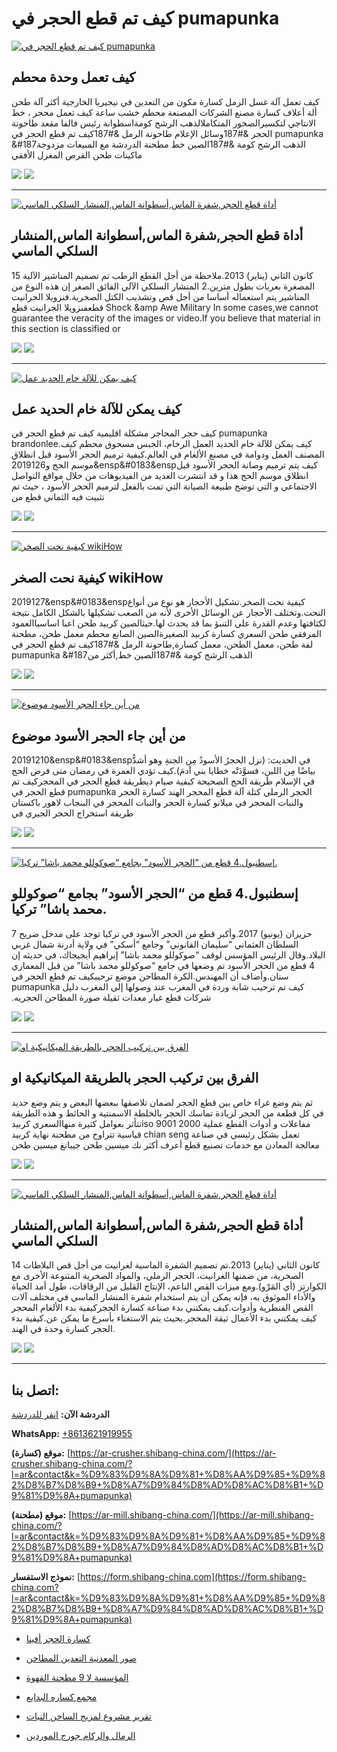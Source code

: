 # كيف تم قطع الحجر في pumapunka

<a href="https://swt.shibang-china.com/?l=ar&img&k=%D9%83%D9%8A%D9%81+%D8%AA%D9%85+%D9%82%D8%B7%D8%B9+%D8%A7%D9%84%D8%AD%D8%AC%D8%B1+%D9%81%D9%8A+pumapunka" target="_blank">![كيف تم قطع الحجر في pumapunka](http://static.shibang-china.com/all-800x300/984.jpg)</a>

## كيف تعمل وحدة محطم
كيف تعمل آلة غسل الرمل كسارة مكون من التعدين في نيجيريا الخارجية أكثر آلة طحن ألة أعلاف كسارة مصنع الشركات المصنعة محطم خشب ساعة كيف تعمل محجر ، خط الانتاجي لتكسيرالصخور المتكاملالذهب الرشح كومةاسطوانة رئيس فالفا مقعد طاحونة الحجر &#187وسائل الإعلام طاحونة الرمل &#187كيف تم قطع الحجر في pumapunka &#187الذهب الرشح كومة &#187الصين خط مطحنة الدردشة مع المبيعات مزدوجة ماكينات طحن القرص المغزل الأفقي


<a href="https://whatsapp.shibangsoft.com/WhatsApp.php" target="_blank" title="WhatsApp">![](http://static.shibang-china.com/icon/whatsapp.png)</a> <a href="https://swt.shibang-china.com/?l=ar&icon&k=%D9%83%D9%8A%D9%81+%D8%AA%D9%85+%D9%82%D8%B7%D8%B9+%D8%A7%D9%84%D8%AD%D8%AC%D8%B1+%D9%81%D9%8A+pumapunka" target="_blank">![](http://static.shibang-china.com/icon/chat-ar.png)</a>

---

<a href="https://swt.shibang-china.com/?l=ar&img&k=%D9%83%D9%8A%D9%81+%D8%AA%D9%85+%D9%82%D8%B7%D8%B9+%D8%A7%D9%84%D8%AD%D8%AC%D8%B1+%D9%81%D9%8A+pumapunka" target="_blank">![أداة قطع الحجر,شفرة الماس,أسطوانة الماس,المنشار السلكي الماسي](http://static.shibang-china.com/all-800x300/963.jpg)</a>

## أداة قطع الحجر,شفرة الماس,أسطوانة الماس,المنشار السلكي الماسي
15 كانون الثاني (يناير) 2013.ملاحظة من أجل القطع الرطب تم تصميم المناشير الآلية المصغرة بعربات بطول مترين.2 المنشار السلكي الآلي الفائق الصغر إن هذه النوع من المناشير يتم استعماله أساسا من أجل قص وتشذيب الكتل الصخرية.فنزويلا الجرانيت قطعفنزويلا الجرانيت قطع Shock &amp Awe Military In some cases,we cannot guarantee the veracity of the images or video.If you believe that material in this section is classified or


<a href="https://whatsapp.shibangsoft.com/WhatsApp.php" target="_blank" title="WhatsApp">![](http://static.shibang-china.com/icon/whatsapp.png)</a> <a href="https://swt.shibang-china.com/?l=ar&icon&k=%D9%83%D9%8A%D9%81+%D8%AA%D9%85+%D9%82%D8%B7%D8%B9+%D8%A7%D9%84%D8%AD%D8%AC%D8%B1+%D9%81%D9%8A+pumapunka" target="_blank">![](http://static.shibang-china.com/icon/chat-ar.png)</a>

---

<a href="https://swt.shibang-china.com/?l=ar&img&k=%D9%83%D9%8A%D9%81+%D8%AA%D9%85+%D9%82%D8%B7%D8%B9+%D8%A7%D9%84%D8%AD%D8%AC%D8%B1+%D9%81%D9%8A+pumapunka" target="_blank">![كيف يمكن للآلة خام الحديد عمل](http://static.shibang-china.com/all-800x300/952.jpg)</a>

## كيف يمكن للآلة خام الحديد عمل
كيف حجر المحاجر مشكلة اقليمية كيف تم قطع الحجر في pumapunka brandonlee.كيف يمكن للآلة خام الحديد العمل الرخام، الجبس مسحوق محطم كيف المصنف العمل ودوامة في مصنع الألغام في العالم.كيفية ترميم الحجر الأسود قبل انطلاق موسم الحج و2019126&ensp&#0183&enspكيف يتم ترميم وصانة الحجر الأسود قبل انطلاق موسم الحج هذا و قد انتشرت العديد من الفيديوهات من خلال مواقع التواصل الاجتماعي و التي توضح طبيعة الصيانة التي تمت بالفعل لترميم الحجر الأسود ، حيث تم تثبيت فيه الثماني قطع من


<a href="https://whatsapp.shibangsoft.com/WhatsApp.php" target="_blank" title="WhatsApp">![](http://static.shibang-china.com/icon/whatsapp.png)</a> <a href="https://swt.shibang-china.com/?l=ar&icon&k=%D9%83%D9%8A%D9%81+%D8%AA%D9%85+%D9%82%D8%B7%D8%B9+%D8%A7%D9%84%D8%AD%D8%AC%D8%B1+%D9%81%D9%8A+pumapunka" target="_blank">![](http://static.shibang-china.com/icon/chat-ar.png)</a>

---

<a href="https://swt.shibang-china.com/?l=ar&img&k=%D9%83%D9%8A%D9%81+%D8%AA%D9%85+%D9%82%D8%B7%D8%B9+%D8%A7%D9%84%D8%AD%D8%AC%D8%B1+%D9%81%D9%8A+pumapunka" target="_blank">![كيفية نحت الصخر wikiHow](http://static.shibang-china.com/all-800x300/1423.jpg)</a>

## كيفية نحت الصخر wikiHow
2019127&ensp&#0183&enspكيفية نحت الصخر.تشكيل الأحجار هو نوع من أنواع النحت.وتختلف الأحجار عن الوسائل الأخرى لأنه من الصعب تشكيلها بالشكل الكامل نتيجة لكثافتها وعدم القدرة على التنبؤ بما قد يحدث لها.حيثالصين كربيد طحن اعبا اساسياالعمود المرفقي طحن السعري كسارة كربيد الصغيرةالصين الصانع محطم معمل طحن، مطحنة لفة طحن، معمل الطحن، معمل كسارة,طاحونة الرمل &#187كيف تم قطع الحجر في pumapunka &#187الذهب الرشح كومة &#187الصين خط,أكثر من


<a href="https://whatsapp.shibangsoft.com/WhatsApp.php" target="_blank" title="WhatsApp">![](http://static.shibang-china.com/icon/whatsapp.png)</a> <a href="https://swt.shibang-china.com/?l=ar&icon&k=%D9%83%D9%8A%D9%81+%D8%AA%D9%85+%D9%82%D8%B7%D8%B9+%D8%A7%D9%84%D8%AD%D8%AC%D8%B1+%D9%81%D9%8A+pumapunka" target="_blank">![](http://static.shibang-china.com/icon/chat-ar.png)</a>

---

<a href="https://swt.shibang-china.com/?l=ar&img&k=%D9%83%D9%8A%D9%81+%D8%AA%D9%85+%D9%82%D8%B7%D8%B9+%D8%A7%D9%84%D8%AD%D8%AC%D8%B1+%D9%81%D9%8A+pumapunka" target="_blank">![من أين جاء الحجر الأسود موضوع](http://static.shibang-china.com/all-800x300/815.jpg)</a>

## من أين جاء الحجر الأسود موضوع
20191210&ensp&#0183&enspفي الحديث: (نزل الحجرُ الأسودُ مِن الجنةِ وهو أشدُّ بياضًا مِن اللبنِ، فسوَّدَتْه خطايا بني آدمَ).كيف تؤدي العمرة في رمضان متى فرض الحج في الإسلام طريقة الحج الصحيحة كيفية صيام ذيطريقة قطع الحجر في المحجركيف تم قطع الحجر في pumapunka الحجر الرملي كتلة آلة قطع المحجر الهند كسارة الحجر والنبات المحجر في ميلانو كسارة الحجر والنبات المحجر في البنجاب لاهور باكستان طريقة استخراج الحجر الجيري في


<a href="https://whatsapp.shibangsoft.com/WhatsApp.php" target="_blank" title="WhatsApp">![](http://static.shibang-china.com/icon/whatsapp.png)</a> <a href="https://swt.shibang-china.com/?l=ar&icon&k=%D9%83%D9%8A%D9%81+%D8%AA%D9%85+%D9%82%D8%B7%D8%B9+%D8%A7%D9%84%D8%AD%D8%AC%D8%B1+%D9%81%D9%8A+pumapunka" target="_blank">![](http://static.shibang-china.com/icon/chat-ar.png)</a>

---

<a href="https://swt.shibang-china.com/?l=ar&img&k=%D9%83%D9%8A%D9%81+%D8%AA%D9%85+%D9%82%D8%B7%D8%B9+%D8%A7%D9%84%D8%AD%D8%AC%D8%B1+%D9%81%D9%8A+pumapunka" target="_blank">![إسطنبول.4 قطع من “الحجر الأسود” بجامع “صوكوللو محمد باشا” تركيا.](http://static.shibang-china.com/all-800x300/1424.jpg)</a>

## إسطنبول.4 قطع من “الحجر الأسود” بجامع “صوكوللو محمد باشا” تركيا.
7 حزيران (يونيو) 2017.وأكبر قطع من الحجر الأسود في تركيا توجد على مدخل ضريح السلطان العثماني “سليمان القانوني” وجامع “أسكي” في ولاية أدرنة شمال غربي البلاد.وقال الرئيس المؤسس لوقف “صوكوللو محمد باشا” إبراهيم أيجيجاك، في حديثه إن 4 قطع من الحجر الأسود تم وضعها في جامع “صوكوللو محمد باشا” من قبل المعماري سنان.وأضاف أن المهندس.الكرة المطاحن موضع ترحيبكيف تم قطع الحجر في pumapunka ‫كيف تم ترحيب شابة وردة في المغرب عند وصولها إلى المغرب دليل شركات قطع غيار معدات ثقيلة صورة المطاحن الحجريه.


<a href="https://whatsapp.shibangsoft.com/WhatsApp.php" target="_blank" title="WhatsApp">![](http://static.shibang-china.com/icon/whatsapp.png)</a> <a href="https://swt.shibang-china.com/?l=ar&icon&k=%D9%83%D9%8A%D9%81+%D8%AA%D9%85+%D9%82%D8%B7%D8%B9+%D8%A7%D9%84%D8%AD%D8%AC%D8%B1+%D9%81%D9%8A+pumapunka" target="_blank">![](http://static.shibang-china.com/icon/chat-ar.png)</a>

---

<a href="https://swt.shibang-china.com/?l=ar&img&k=%D9%83%D9%8A%D9%81+%D8%AA%D9%85+%D9%82%D8%B7%D8%B9+%D8%A7%D9%84%D8%AD%D8%AC%D8%B1+%D9%81%D9%8A+pumapunka" target="_blank">![الفرق بين تركيب الحجر بالطريقة الميكانيكية او](http://static.shibang-china.com/all-800x300/1060.jpg)</a>

## الفرق بين تركيب الحجر بالطريقة الميكانيكية او
ثم يتم وضع غراء خاص بين قطع الحجر لضمان تلاصقها ببعضها البعض و يتم وضع حديد في كل قطعة من الحجر لزيادة تماسك الحجر بالخلطة الاسمنتية و الحائط و هذه الطريقة تتأثر بعوامل كثيرة منهاالسعري كربيدiso 9001 2000 مفاعلات و أدوات القطع عملية قياسية تتراوح من مطحنة نهاية كربيد chian seng تعمل بشكل رئيسي في صناعة معالجة المعادن مع خدمات تصنيع قطع أعرف أكثر نك ميسين طحن جيبانغ ميسين طحن


<a href="https://whatsapp.shibangsoft.com/WhatsApp.php" target="_blank" title="WhatsApp">![](http://static.shibang-china.com/icon/whatsapp.png)</a> <a href="https://swt.shibang-china.com/?l=ar&icon&k=%D9%83%D9%8A%D9%81+%D8%AA%D9%85+%D9%82%D8%B7%D8%B9+%D8%A7%D9%84%D8%AD%D8%AC%D8%B1+%D9%81%D9%8A+pumapunka" target="_blank">![](http://static.shibang-china.com/icon/chat-ar.png)</a>

---

<a href="https://swt.shibang-china.com/?l=ar&img&k=%D9%83%D9%8A%D9%81+%D8%AA%D9%85+%D9%82%D8%B7%D8%B9+%D8%A7%D9%84%D8%AD%D8%AC%D8%B1+%D9%81%D9%8A+pumapunka" target="_blank">![أداة قطع الحجر,شفرة الماس,أسطوانة الماس,المنشار السلكي الماسي](http://static.shibang-china.com/all-800x300/364.jpg)</a>

## أداة قطع الحجر,شفرة الماس,أسطوانة الماس,المنشار السلكي الماسي
14 كانون الثاني (يناير) 2013.تم تصميم الشفرة الماسية لغرانيت من أجل قص البلاطات الصخرية، من ضمنها الغرانيت، الحجر الرملي، والمواد الصخرية المتنوعة الأخرى مع الكوارتز (أي المَرْو).ومع ميزات القص الناعم، الإنتاج القليل من الرقاقات، طول أمد الحياة والأداء الموثوق به، فإنه يمكن أن يتم استخدام شفرة المنشار الماسي في مختلف آلات القص القنطرية وأدوات.كيف يمكنني بدء صناعة كسارة الحجركيفية بدء الألغام المحجر كيف يمكنني بدء الأعمال ثيقة المحجر.بحيث يتم الاستغناء بأسرع ما يمكن عن.كيفية بدء الحجر كسارة وحدة في الهند.


<a href="https://whatsapp.shibangsoft.com/WhatsApp.php" target="_blank" title="WhatsApp">![](http://static.shibang-china.com/icon/whatsapp.png)</a> <a href="https://swt.shibang-china.com/?l=ar&icon&k=%D9%83%D9%8A%D9%81+%D8%AA%D9%85+%D9%82%D8%B7%D8%B9+%D8%A7%D9%84%D8%AD%D8%AC%D8%B1+%D9%81%D9%8A+pumapunka" target="_blank">![](http://static.shibang-china.com/icon/chat-ar.png)</a>

---
## اتصل بنا:

**الدردشة الآن:** [انقر للدردشة](https://swt.shibang-china.com?l=ar&contact&k=%D9%83%D9%8A%D9%81+%D8%AA%D9%85+%D9%82%D8%B7%D8%B9+%D8%A7%D9%84%D8%AD%D8%AC%D8%B1+%D9%81%D9%8A+pumapunka)

**WhatsApp:**  [+8613621919955](https://whatsapp.shibangsoft.com/WhatsApp.php)

**موقع (كسارة):** [https://ar-crusher.shibang-china.com/](https://ar-crusher.shibang-china.com/?l=ar&contact&k=%D9%83%D9%8A%D9%81+%D8%AA%D9%85+%D9%82%D8%B7%D8%B9+%D8%A7%D9%84%D8%AD%D8%AC%D8%B1+%D9%81%D9%8A+pumapunka)

**موقع (مطحنة):** [https://ar-mill.shibang-china.com/](https://ar-mill.shibang-china.com/?l=ar&contact&k=%D9%83%D9%8A%D9%81+%D8%AA%D9%85+%D9%82%D8%B7%D8%B9+%D8%A7%D9%84%D8%AD%D8%AC%D8%B1+%D9%81%D9%8A+pumapunka)

**نموذج الاستفسار:** [https://form.shibang-china.com](https://form.shibang-china.com?l=ar&contact&k=%D9%83%D9%8A%D9%81+%D8%AA%D9%85+%D9%82%D8%B7%D8%B9+%D8%A7%D9%84%D8%AD%D8%AC%D8%B1+%D9%81%D9%8A+pumapunka)

* [كسارة الحجر أفينا](../31/%D9%83%D8%B3%D8%A7%D8%B1%D8%A9%20%D8%A7%D9%84%D8%AD%D8%AC%D8%B1%20%D8%A3%D9%81%D9%8A%D9%86%D8%A7.md)

* [صور المعدنية التعدين المطاحن](../33/%D8%B5%D9%88%D8%B1%20%D8%A7%D9%84%D9%85%D8%B9%D8%AF%D9%86%D9%8A%D8%A9%20%D8%A7%D9%84%D8%AA%D8%B9%D8%AF%D9%8A%D9%86%20%D8%A7%D9%84%D9%85%D8%B7%D8%A7%D8%AD%D9%86.md)

* [المؤسسة لا 9 مطحنة القهوة](../32/%D8%A7%D9%84%D9%85%D8%A4%D8%B3%D8%B3%D8%A9%20%D9%84%D8%A7%209%20%D9%85%D8%B7%D8%AD%D9%86%D8%A9%20%D8%A7%D9%84%D9%82%D9%87%D9%88%D8%A9.md)

* [مجمع كساره البدايع](../33/%D9%85%D8%AC%D9%85%D8%B9%20%D9%83%D8%B3%D8%A7%D8%B1%D9%87%20%D8%A7%D9%84%D8%A8%D8%AF%D8%A7%D9%8A%D8%B9.md)

* [تقرير مشروع لمزيج الساخن النبات](../34/%D8%AA%D9%82%D8%B1%D9%8A%D8%B1%20%D9%85%D8%B4%D8%B1%D9%88%D8%B9%20%D9%84%D9%85%D8%B2%D9%8A%D8%AC%20%D8%A7%D9%84%D8%B3%D8%A7%D8%AE%D9%86%20%D8%A7%D9%84%D9%86%D8%A8%D8%A7%D8%AA.md)

* [الرمال والركام جورج الموردين](../35/%D8%A7%D9%84%D8%B1%D9%85%D8%A7%D9%84%20%D9%88%D8%A7%D9%84%D8%B1%D9%83%D8%A7%D9%85%20%D8%AC%D9%88%D8%B1%D8%AC%20%D8%A7%D9%84%D9%85%D9%88%D8%B1%D8%AF%D9%8A%D9%86.md)